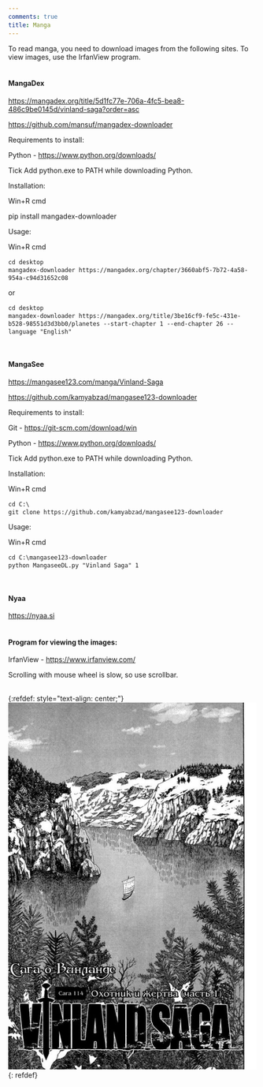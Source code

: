 ```yaml
---
comments: true
title: Manga
---
```


To read manga, you need to download images from the following sites. To view images, use the IrfanView program.
<br><br>

#### MangaDex

<https://mangadex.org/title/5d1fc77e-706a-4fc5-bea8-486c9be0145d/vinland-saga?order=asc>

<https://github.com/mansuf/mangadex-downloader>

Requirements to install:

Python - <https://www.python.org/downloads/>

Tick Add python.exe to PATH while downloading Python.

Installation:

Win+R cmd

pip install mangadex-downloader

Usage:

Win+R cmd

```
cd desktop
mangadex-downloader https://mangadex.org/chapter/3660abf5-7b72-4a58-954a-c94d31652c08
```

or

```
cd desktop
mangadex-downloader https://mangadex.org/title/3be16cf9-fe5c-431e-b528-98551d3d3bb0/planetes --start-chapter 1 --end-chapter 26 --language "English"
```
<br>

#### MangaSee

<https://mangasee123.com/manga/Vinland-Saga>

<https://github.com/kamyabzad/mangasee123-downloader>

Requirements to install:

Git - <https://git-scm.com/download/win>

Python - <https://www.python.org/downloads/>

Tick Add python.exe to PATH while downloading Python.

Installation:

Win+R cmd

```
cd C:\
git clone https://github.com/kamyabzad/mangasee123-downloader
```

Usage:

Win+R cmd

```
cd C:\mangasee123-downloader
python MangaseeDL.py "Vinland Saga" 1
```
<br>

#### Nyaa

<https://nyaa.si>
<br><br>

#### Program for viewing the images:

IrfanView - <https://www.irfanview.com/>

Scrolling with mouse wheel is slow, so use scrollbar.
<br><br>

{:refdef: style="text-align: center;"}
![Vinland](/images/vinland.jpg)
{: refdef}